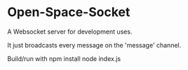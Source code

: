 # Open-Space-Socket

A Websocket server for development uses.

It just broadcasts every message on the 'message' channel.

Build/run with
    npm install
	node index.js
